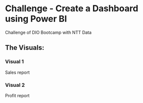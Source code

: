 # Challenge - Create a Dashboard using Power BI
Challenge of DIO Bootcamp with NTT Data

## The Visuals:

### Visual 1
Sales report

### Visual 2
Profit report
